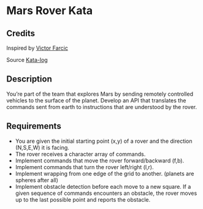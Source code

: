 # Mars Rover Kata

## Credits
Inspired by [Victor Farcic](https://technologyconversations.com/2014/10/17/java-tutorial-through-katas-mars-rover/)

Source [Kata-log](https://kata-log.rocks/mars-rover-kata)

## Description
You’re part of the team that explores Mars by sending remotely controlled vehicles to the surface of the planet. Develop an API that translates the commands sent from earth to instructions that are understood by the rover.

## Requirements
* You are given the initial starting point (x,y) of a rover and the direction (N,S,E,W) it is facing.
* The rover receives a character array of commands.
* Implement commands that move the rover forward/backward (f,b).
* Implement commands that turn the rover left/right (l,r).
* Implement wrapping from one edge of the grid to another. (planets are spheres after all)
* Implement obstacle detection before each move to a new square. 
If a given sequence of commands encounters an obstacle, the rover moves up to the last possible point and reports the obstacle.
